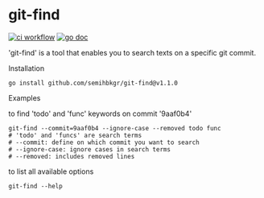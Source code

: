 # git-find

[![ci workflow](https://github.com/semihbkgr/git-find/actions/workflows/ci.yml/badge.svg)](https://github.com/semihbkgr/git-find/actions/workflows/ci.yml)
[![go doc](https://godoc.org/github.com/semihbkgr/git-find?status.png)](https://pkg.go.dev/github.com/semihbkgr/git-find)

'git-find' is a tool that enables you to search texts on a specific git commit.

Installation

```shell
go install github.com/semihbkgr/git-find@v1.1.0
```

Examples

to find 'todo' and 'func' keywords on commit '9aaf0b4'

```shell
git-find --commit=9aaf0b4 --ignore-case --removed todo func
# 'todo' and 'funcs' are search terms
# --commit: define on which commit you want to search
# --ignore-case: ignore cases in search terms
# --removed: includes removed lines
```
to list all available options

```shell
git-find --help
```
